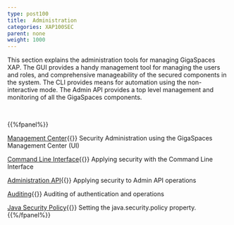 ```yaml
---
type: post100
title:  Administration
categories: XAP100SEC
parent: none
weight: 1000
---
```




This section explains the administration tools for managing GigaSpaces XAP. The GUI provides a handy management tool for managing the users and roles, and comprehensive manageability of the secured components in the system. The CLI provides means for automation using the non-interactive mode. The Admin API provides a top level management and monitoring of all the GigaSpaces components.


<br>

{{%fpanel%}}

[Management Center](./gigaspaces-management-center-ui-security.html){{<wbr>}}
Security Administration using the GigaSpaces Management Center (UI)


[Command Line Interface](./command-line-interface-cli-security.html){{<wbr>}}
Applying security with the Command Line Interface

[Administration API](./administration-and-monitoring-api-security.html){{<wbr>}}
Applying security to Admin API operations

[Auditing](./auditing.html){{<wbr>}}
Auditing of authentication and operations

[Java Security Policy](./java-security-policy-file.html){{<wbr>}}
Setting the java.security.policy property.
{{%/fpanel%}}

